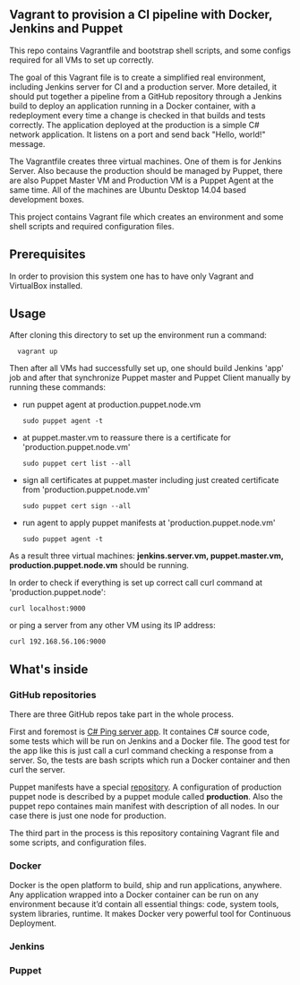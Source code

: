 ## Vagrant to provision a CI pipeline with Docker, Jenkins and Puppet

This repo contains Vagrantfile and bootstrap shell scripts, and some configs required for all VMs to set up correctly. 

The goal of this Vagrant file is to create a simplified real environment, including Jenkins server for CI and a production server. More detailed, it should put together a pipeline from a GitHub repository through a Jenkins build to deploy an application running in a Docker container, with a redeployment every time a change is checked in that builds and tests correctly. The application deployed at the production is a simple C# network application. It listens on a port and send back "Hello, world!" message.

The Vagrantfile creates three virtual machines. One of them is for Jenkins Server. Also because the production should be managed by Puppet, there are also Puppet Master VM and Production VM is a Puppet Agent at the same time. All of the machines are Ubuntu Desktop 14.04 based development boxes.

This project contains Vagrant file which creates an environment
and some shell scripts and required configuration files.

## Prerequisites

In order to provision this system one has to have only Vagrant and VirtualBox installed.

## Usage


After cloning this directory to set up the environment run a command:
      
      vagrant up


Then after all VMs had successfully set up, one should build Jenkins 'app' job and after that synchronize Puppet master and Puppet Client manually by running these commands:

  - run puppet agent at production.puppet.node.vm
    
    	sudo puppet agent -t

  - at puppet.master.vm to reassure there is a certificate for 'production.puppet.node.vm'
    
    	sudo puppet cert list --all     

  - sign all certificates at puppet.master including just created certificate from 'production.puppet.node.vm'
  
    	sudo puppet cert sign --all
        
  - run agent to apply puppet manifests at 'production.puppet.node.vm'
  
    	sudo puppet agent -t


As a result three virtual machines: **jenkins.server.vm, puppet.master.vm, production.puppet.node.vm** should be running.

In order to check if everything is set up correct call curl command at 'production.puppet.node':

    curl localhost:9000

or ping a server from any other VM using its IP address:

    curl 192.168.56.106:9000
    
    
## What's inside

### GitHub repositories
   
   There are three GitHub repos take part in the whole process.
   
   First and foremost is [C# Ping server app](https://github.com/ozzann/basic-ping-server). It containes C# source code, some tests which will be run on Jenkins and a Docker file.
   The good test for the app like this is just call a curl command checking a response from a server. So, the tests are bash scripts which run a Docker container and then curl the server.
   
   Puppet manifests have a special [repository](https://github.com/ozzann/my-puppet). A configuration of production puppet node is described by a puppet module called **production**. Also the puppet repo containes main manifest with description of all nodes. In our case there is just one node for production.

   The third part in the process is this repository containing Vagrant file and some scripts, and configuration files. 
   

### Docker
   
   Docker is the open platform to build, ship and run applications, anywhere. Any application wrapped into a Docker container can be run on any environment because it’d contain all essential things: code, system tools, system libraries, runtime. It makes Docker very powerful tool for Continuous Deployment.
   

   
### Jenkins
   
   
### Puppet





